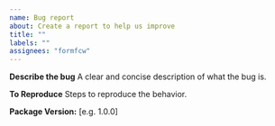 ```yaml
---
name: Bug report
about: Create a report to help us improve
title: ""
labels: ""
assignees: "formfcw"
---
```


**Describe the bug**
A clear and concise description of what the bug is.

**To Reproduce**
Steps to reproduce the behavior.

**Package Version:**
[e.g. 1.0.0]
